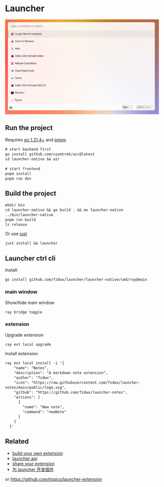 # Launcher

![img.png](.github/img.png)

## Run the project

Requires [go 1.21.4+](https://golang.org/) and [pnpm](https://pnpm.io/)

```shell
# start backend first
go install github.com/cosmtrek/air@latest
cd launcher-native && air

# start frontend
pnpm install
pnpm run dev
```

## Build the project


```shell
mkdir bin
cd launcher-native && go build . && mv launcher-native ../bin/launcher-native
pnpm run build
ls release
```

Or use [just](https://github.com/casey/just)

```
just install && launcher
```

## Launcher ctrl cli

Install:

```shell
go install github.com/fzdwx/launcher/launcher-native/cmd/ray@main
```

### main window

Show/hide main window

```shell
ray bridge toggle
```

### extension

Upgrade extension

```shell
ray ext local upgrade
```

Install extension

```shell
ray ext local install -i '{
    "name": "Notes",
    "description": "A markdown note extension",
    "author": "fzdwx",
    "icon": "https://raw.githubusercontent.com/fzdwx/launcher-notes/main/public/logo.svg",
    "github": "https://github.com/fzdwx/launcher-notes",
    "actions": [
      {
        "name": "New note",
        "command": "newNote"
      }
    ]
  }'
```

## Related

- [build your own extension](https://github.com/fzdwx/launcher-extension-sample)
- [launcher api](../packages/launcher-api)
- [share your extension](https://github.com/fzdwx/launcher-extension)
- [为 launcher 开发插件](https://fzdwx.vercel.app/blog/2023-12-24-wei-kai-fa-cha-jian)

or https://github.com/topics/launcher-extension
